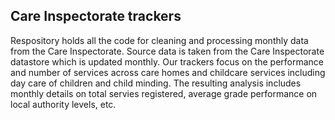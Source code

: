 <h2>Care Inspectorate trackers</h2>
Respository holds all the code for cleaning and processing monthly data from the Care Inspectorate. 
Source data is taken from the Care Inspectorate datastore which is updated monthly. 
Our trackers focus on the performance and number of services across care homes and childcare services including day care of children and child minding. 
The resulting analysis includes monthly details on total servies registered, average grade performance on local authority levels, etc. 

